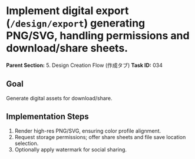 # Implement digital export (`/design/export`) generating PNG/SVG, handling permissions and download/share sheets.

**Parent Section:** 5. Design Creation Flow (作成タブ)
**Task ID:** 034

## Goal
Generate digital assets for download/share.

## Implementation Steps
1. Render high-res PNG/SVG, ensuring color profile alignment.
2. Request storage permissions; offer share sheets and file save location selection.
3. Optionally apply watermark for social sharing.
